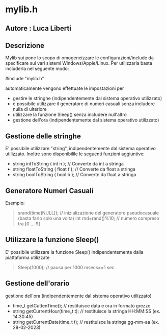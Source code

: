 # mylib.h

## Autore : Luca Liberti 

## Descrizione
Mylib sui pone lo scopo di omogeneizzare le configurazioni/include da specificare sui vari sistemi Windows/Apple/Linux.
Per utilizzarla basta includerla nel seguente modo:

 \#include "mylib.h"

automaticamente vengono effettuate le impostazioni per 
* gestire le stringhe (indipendentemente dal sistema operativo utilizzato)
* è possibile utilizzare il generatore di numeri casuali senza includere nulla di ulteriore
* utilizzare la funzione Sleep() senza includere null'altro
* gestione dell'ora (indipendentemente dal sistema operativo utilizzato)

## Gestione delle stringhe
E' possibile utilizzare "string", indipendentemente dal sistema operativo utilizzato. 
Inoltre sono disponibilile le seguenti funzioni aggiuntive:
- string intToString ( int n );       // Converte da int a stringa
- string floatToString ( float f );   // Converte da float a stringa
- string boolToString ( bool b );     // Converte da float a stringa
    

## Generatore Numeri Casuali
Esempio:
> srand(time(NULL));  // inizializazione del generatore pseudocasuale (basta farlo solo una volta)
> int rnd=rand()%10;  // numero compreso tra [0 ... 9] 

## Utilizzare la funzione Sleep()
E' possibile utilizzare la funzione Sleep() indipendentemente dalla piattaforma utilizzate 
> Sleep(1000); // pausa per 1000 msecs==1 sec


## Gestione dell'orario
gestione dell'ora (indipendentemente dal sistema operativo utilizzato)
- time_t getCuttenTime();             // restituisce data e ora in formato grezzo
- string getCurrentHour(time_t t);    // restituisce la stringa HH:MM:SS (ex. 14:30:45)
- string getCurrentDate(time_t t);    // restituisce la stringa gg-mm-aa (ex. 28-02-2023)

